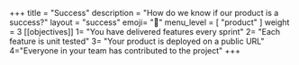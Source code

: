 +++
title = "Success"
description = "How do we know if our product is a success?"
layout = "success"
emoji= "📝"
menu_level = [ "product" ]
weight = 3
[[objectives]]
1= "You have delivered features every sprint"
2= "Each feature is unit tested"
3= "Your product is deployed on a public URL"
4="Everyone in your team has contributed to the project"
+++
